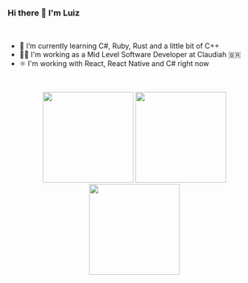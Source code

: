 ### Hi there 👋 I'm Luiz
<br/>

- 🌱 I’m currently learning C#, Ruby, Rust and a little bit of C++
- 🧑‍💼 I'm working as a Mid Level Software Developer at Claudiah 🇧🇷
- ⚛️ I'm working with React, React Native and C# right now
<br/><br/><br/>

<div align="center">
  <img height="180em" src="https://github-readme-stats.vercel.app/api?username=Ak4ts&show_icons=true&theme=react&include_all_commits=true&count_private=true"/>
  <img height="180em" src="https://github-readme-stats.vercel.app/api/top-langs/?username=Ak4ts&layout=compact&langs_count=7&theme=react"/>
  <img height="180em" src="https://github-readme-streak-stats.herokuapp.com?user=Ak4ts&theme=react&date_format=M%20j%5B%2C%20Y%5D"/>
</div>
